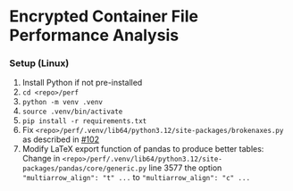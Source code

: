 # Encrypted Container File Performance Analysis

### Setup (Linux)
1. Install Python if not pre-installed
2. `cd <repo>/perf`
3. `python -m venv .venv`
4. `source .venv/bin/activate`
5. `pip install -r requirements.txt`
6. Fix `<repo>/perf/.venv/lib64/python3.12/site-packages/brokenaxes.py` as described in [#102](https://github.com/bendichter/brokenaxes/issues/102#issuecomment-1832827619)
7. Modify LaTeX export function of pandas to produce better tables: Change in `<repo>/perf/.venv/lib64/python3.12/site-packages/pandas/core/generic.py` line 3577 the option `"multiarrow_align": "t" ...` to `"multiarrow_align": "c" ...`

